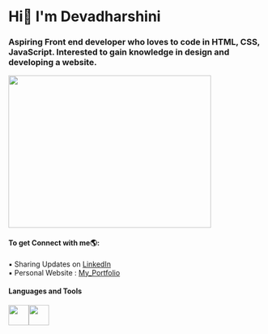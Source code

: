 # Hi👋 I'm Devadharshini

<h3>Aspiring Front end developer who loves to code in HTML, CSS, JavaScript. Interested to gain knowledge in design and developing a website.</h3>
<img src="https://www.motocms.com/blog/wp-content/uploads/2019/11/how-to-become-a-web-developer.jpg"  height="300" width="400">

<h4>To get Connect with me🌎:</h4>
▪ Sharing Updates on <a href="https://www.linkedin.com/in/devadharshinisk43/">LinkedIn</a><br>
▪ Personal Website : <a href="https://melodic-cat-268440.netlify.app">My_Portfolio</a>

<h4>Languages and Tools</h4>
<p><img src="https://img.icons8.com/color/2x/html-5.png" width="40" height="40"><img src="https://img.icons8.com/color/2x/css3.png" width="40" height="40"></p>



